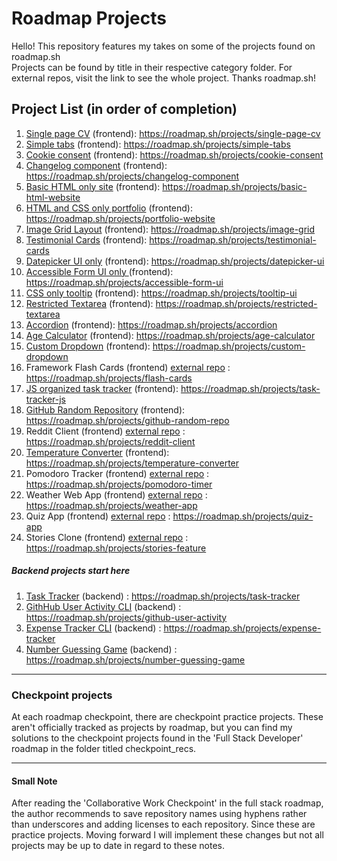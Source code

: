 # Roadmap Projects
Hello! This repository features my takes on some of the projects found on roadmap.sh <br> Projects can be found by title in their respective category folder.
For external repos, visit the link to see the whole project. Thanks roadmap.sh!

## Project List (in order of completion)

1. [Single page CV](https://github.com/cescosgames/roadmap_projects/tree/main/frontend_projects/single_page_HTML_cv_project) (frontend): https://roadmap.sh/projects/single-page-cv
2. [Simple tabs](https://github.com/cescosgames/roadmap_projects/tree/main/frontend_projects/simple_tabs) (frontend): https://roadmap.sh/projects/simple-tabs
3. [Cookie consent](https://github.com/cescosgames/roadmap_projects/tree/main/frontend_projects/cookie_consent) (frontend): https://roadmap.sh/projects/cookie-consent
4. [Changelog component](https://github.com/cescosgames/roadmap_projects/tree/main/frontend_projects/changelog_component) (frontend): https://roadmap.sh/projects/changelog-component
5. [Basic HTML only site](https://github.com/cescosgames/roadmap_projects/tree/main/frontend_projects/basic_html_only) (frontend): https://roadmap.sh/projects/basic-html-website
6. [HTML and CSS only portfolio](https://github.com/cescosgames/roadmap_projects/tree/main/frontend_projects/portfolio_project) (frontend): https://roadmap.sh/projects/portfolio-website
7. [Image Grid Layout](https://github.com/cescosgames/roadmap_projects/tree/main/frontend_projects/image_grid) (frontend): https://roadmap.sh/projects/image-grid
8. [Testimonial Cards](https://github.com/cescosgames/roadmap_projects/tree/main/frontend_projects/testimonial_cards) (frontend): https://roadmap.sh/projects/testimonial-cards
9. [Datepicker UI only](https://github.com/cescosgames/roadmap_projects/tree/main/frontend_projects/datepicker_UI) (frontend): https://roadmap.sh/projects/datepicker-ui
10. [Accessible Form UI only ](https://github.com/cescosgames/roadmap_projects/tree/main/frontend_projects/accessible_form_UI)(frontend): https://roadmap.sh/projects/accessible-form-ui
11. [CSS only tooltip](https://github.com/cescosgames/roadmap_projects/tree/main/frontend_projects/CSS_only_tooltip_UI) (frontend): https://roadmap.sh/projects/tooltip-ui
12. [Restricted Textarea](https://github.com/cescosgames/roadmap_projects/tree/main/frontend_projects/restricted_textarea) (frontend): https://roadmap.sh/projects/restricted-textarea
13. [Accordion](https://github.com/cescosgames/roadmap_projects/tree/main/frontend_projects/accordion) (frontend): https://roadmap.sh/projects/accordion
14. [Age Calculator](https://github.com/cescosgames/roadmap_projects/tree/main/frontend_projects/age_calculator) (frontend): https://roadmap.sh/projects/age-calculator
15. [Custom Dropdown](https://github.com/cescosgames/roadmap_projects/tree/main/frontend_projects/custom-dropdown) (frontend): https://roadmap.sh/projects/custom-dropdown
16. Framework Flash Cards (frontend) [external repo](https://github.com/cescosgames/react-flashcards) : https://roadmap.sh/projects/flash-cards
17. [JS organized task tracker](https://github.com/cescosgames/roadmap_projects/tree/main/frontend_projects/JStask-tracker) (frontend): https://roadmap.sh/projects/task-tracker-js
18. [GitHub Random Repository](https://github.com/cescosgames/roadmap_projects/tree/main/frontend_projects/github-random-repo) (frontend): https://roadmap.sh/projects/github-random-repo
19. Reddit Client (frontend) [external repo](https://github.com/cescosgames/newitt_project) : https://roadmap.sh/projects/reddit-client
20. [Temperature Converter](https://github.com/cescosgames/roadmap_projects/tree/main/frontend_projects/temperature-converter) (frontend): https://roadmap.sh/projects/temperature-converter
21. Pomodoro Tracker (frontend) [external repo](https://github.com/cescosgames/simplidoro) : https://roadmap.sh/projects/pomodoro-timer
22. Weather Web App (frontend) [external repo](https://github.com/cescosgames/bubweather) : https://roadmap.sh/projects/weather-app
23. Quiz App (frontend) [external repo](https://github.com/cescosgames/jsonquiz) : https://roadmap.sh/projects/quiz-app
24. Stories Clone (frontend) [external repo](https://github.com/cescosgames/story-clone) : https://roadmap.sh/projects/stories-feature

##### Backend projects start here
1. [Task Tracker](https://github.com/cescosgames/roadmap_projects/tree/main/backend_projects/TaskTrackerCLI) (backend) : https://roadmap.sh/projects/task-tracker
2. [GithHub User Activity CLI](https://github.com/cescosgames/roadmap_projects/tree/main/backend_projects/GithubUserActivity) (backend) : https://roadmap.sh/projects/github-user-activity
3. [Expense Tracker CLI](https://github.com/cescosgames/roadmap_projects/tree/main/backend_projects/expense-tracker) (backend) : https://roadmap.sh/projects/expense-tracker
4. [Number Guessing Game](https://github.com/cescosgames/roadmap_projects/tree/main/backend_projects/number-guesser) (backend) : https://roadmap.sh/projects/number-guessing-game
<hr>

### Checkpoint projects

At each roadmap checkpoint, there are checkpoint practice projects. These aren't officially tracked as projects by roadmap, but you can find my solutions to the checkpoint projects
found in the 'Full Stack Developer' roadmap in the folder titled checkpoint_recs. 


<hr>

#### Small Note

After reading the 'Collaborative Work Checkpoint' in the full stack roadmap, the author recommends to save repository names using hyphens rather than underscores and adding licenses to each repository. Since these are practice projects. Moving forward I will implement these changes but not all projects may be up to date in regard to these notes.
